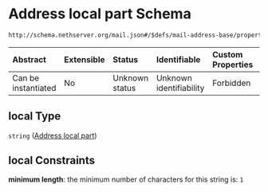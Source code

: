 # Address local part Schema

```txt
http://schema.nethserver.org/mail.json#/$defs/mail-address-base/properties/local
```



| Abstract            | Extensible | Status         | Identifiable            | Custom Properties | Additional Properties | Access Restrictions | Defined In                                      |
| :------------------ | :--------- | :------------- | :---------------------- | :---------------- | :-------------------- | :------------------ | :---------------------------------------------- |
| Can be instantiated | No         | Unknown status | Unknown identifiability | Forbidden         | Allowed               | none                | [mail.json\*](mail.json "open original schema") |

## local Type

`string` ([Address local part](mail-defs-base-mail-address-schema-properties-address-local-part.md))

## local Constraints

**minimum length**: the minimum number of characters for this string is: `1`
